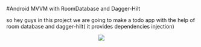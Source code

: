 #Android MVVM with RoomDatabase and Dagger-Hilt

so hey guys in this project we are going to make a todo app with the help of room database and dagger-hilt( it provides dependencies injection)

<p align="center">
<img src="drawable/demo.png"/>
</p>